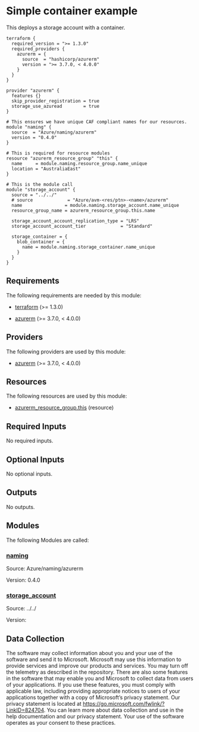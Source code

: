 <!-- BEGIN_TF_DOCS -->
# Simple container example

This deploys a storage account with a container.

```hcl
terraform {
  required_version = ">= 1.3.0"
  required_providers {
    azurerm = {
      source  = "hashicorp/azurerm"
      version = ">= 3.7.0, < 4.0.0"
    }
  }
}

provider "azurerm" {
  features {}
  skip_provider_registration = true
  storage_use_azuread        = true
}

# This ensures we have unique CAF compliant names for our resources.
module "naming" {
  source  = "Azure/naming/azurerm"
  version = "0.4.0"
}

# This is required for resource modules
resource "azurerm_resource_group" "this" {
  name     = module.naming.resource_group.name_unique
  location = "AustraliaEast"
}

# This is the module call
module "storage_account" {
  source = "../../"
  # source             = "Azure/avm-<res/ptn>-<name>/azurerm"
  name                = module.naming.storage_account.name_unique
  resource_group_name = azurerm_resource_group.this.name

  storage_account_account_replication_type = "LRS"
  storage_account_account_tier             = "Standard"

  storage_container = {
    blob_container = {
      name = module.naming.storage_container.name_unique
    }
  }
}
```

<!-- markdownlint-disable MD033 -->
## Requirements

The following requirements are needed by this module:

- <a name="requirement_terraform"></a> [terraform](#requirement\_terraform) (>= 1.3.0)

- <a name="requirement_azurerm"></a> [azurerm](#requirement\_azurerm) (>= 3.7.0, < 4.0.0)

## Providers

The following providers are used by this module:

- <a name="provider_azurerm"></a> [azurerm](#provider\_azurerm) (>= 3.7.0, < 4.0.0)

## Resources

The following resources are used by this module:

- [azurerm_resource_group.this](https://registry.terraform.io/providers/hashicorp/azurerm/latest/docs/resources/resource_group) (resource)

<!-- markdownlint-disable MD013 -->
## Required Inputs

No required inputs.

## Optional Inputs

No optional inputs.

## Outputs

No outputs.

## Modules

The following Modules are called:

### <a name="module_naming"></a> [naming](#module\_naming)

Source: Azure/naming/azurerm

Version: 0.4.0

### <a name="module_storage_account"></a> [storage\_account](#module\_storage\_account)

Source: ../../

Version:

<!-- markdownlint-disable-next-line MD041 -->
## Data Collection

The software may collect information about you and your use of the software and send it to Microsoft. Microsoft may use this information to provide services and improve our products and services. You may turn off the telemetry as described in the repository. There are also some features in the software that may enable you and Microsoft to collect data from users of your applications. If you use these features, you must comply with applicable law, including providing appropriate notices to users of your applications together with a copy of Microsoft’s privacy statement. Our privacy statement is located at <https://go.microsoft.com/fwlink/?LinkID=824704>. You can learn more about data collection and use in the help documentation and our privacy statement. Your use of the software operates as your consent to these practices.
<!-- END_TF_DOCS -->